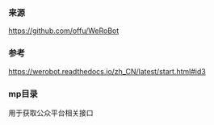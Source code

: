 ### 来源
https://github.com/offu/WeRoBot

### 参考
https://werobot.readthedocs.io/zh_CN/latest/start.html#id3

### mp目录
用于获取公众平台相关接口

